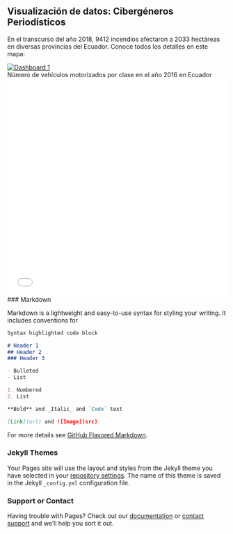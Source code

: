 ## Visualización de datos: Cibergéneros Periodísticos

En el transcurso del año 2018, 9412 incendios afectaron a 2033 hectáreas en diversas provincias del Ecuador. Conoce todos los detalles en este mapa: 
<div><div class='tableauPlaceholder' id='viz1539535111901' style='position: relative'><noscript><a href='#'><img alt='Dashboard 1 ' src='https:&#47;&#47;public.tableau.com&#47;static&#47;images&#47;X9&#47;X96ZRRX7T&#47;1_rss.png' style='border: none' /></a></noscript><object class='tableauViz'  style='display:none;'><param name='host_url' value='https%3A%2F%2Fpublic.tableau.com%2F' /> <param name='embed_code_version' value='3' /> <param name='path' value='shared&#47;X96ZRRX7T' /> <param name='toolbar' value='yes' /><param name='static_image' value='https:&#47;&#47;public.tableau.com&#47;static&#47;images&#47;X9&#47;X96ZRRX7T&#47;1.png' /> <param name='animate_transition' value='yes' /><param name='display_static_image' value='yes' /><param name='display_spinner' value='yes' /><param name='display_overlay' value='yes' /><param name='display_count' value='yes' /><param name='filter' value='publish=yes' /></object></div>                <script type='text/javascript'>                    var divElement = document.getElementById('viz1539535111901');                    var vizElement = divElement.getElementsByTagName('object')[0];                    vizElement.style.minWidth='420px';vizElement.style.maxWidth='650px';vizElement.style.width='100%';vizElement.style.minHeight='587px';vizElement.style.maxHeight='887px';vizElement.style.height=(divElement.offsetWidth*0.75)+'px';                    var scriptElement = document.createElement('script');                    scriptElement.src = 'https://public.tableau.com/javascripts/api/viz_v1.js';                    vizElement.parentNode.insertBefore(scriptElement, vizElement);                </script></div>Número de vehículos motorizados por clase en el año 2016 en Ecuador<div><iframe id="datawrapper-chart-rXWCj" src="//datawrapper.dwcdn.net/rXWCj/1/" scrolling="no" frameborder="0" allowtransparency="true" style="width: 0; min-width: 100% !important;" height="500"></iframe><script type="text/javascript">if("undefined"==typeof window.datawrapper)window.datawrapper={};window.datawrapper["rXWCj"]={},window.datawrapper["rXWCj"].embedDeltas={"100":635,"200":581,"300":554,"400":527,"500":527,"700":500,"800":500,"900":500,"1000":500},window.datawrapper["rXWCj"].iframe=document.getElementById("datawrapper-chart-rXWCj"),window.datawrapper["rXWCj"].iframe.style.height=window.datawrapper["rXWCj"].embedDeltas[Math.min(1e3,Math.max(100*Math.floor(window.datawrapper["rXWCj"].iframe.offsetWidth/100),100))]+"px",window.addEventListener("message",function(a){if("undefined"!=typeof a.data["datawrapper-height"])for(var b in a.data["datawrapper-height"])if("rXWCj"==b)window.datawrapper["rXWCj"].iframe.style.height=a.data["datawrapper-height"][b]+"px"});</script></div>
### Markdown

Markdown is a lightweight and easy-to-use syntax for styling your writing. It includes conventions for

```markdown
Syntax highlighted code block

# Header 1
## Header 2
### Header 3

- Bulleted
- List

1. Numbered
2. List

**Bold** and _Italic_ and `Code` text

[Link](url) and ![Image](src)
```

For more details see [GitHub Flavored Markdown](https://guides.github.com/features/mastering-markdown/).

### Jekyll Themes

Your Pages site will use the layout and styles from the Jekyll theme you have selected in your [repository settings](https://github.com/marxlarjar93/Cibergeneros/settings). The name of this theme is saved in the Jekyll `_config.yml` configuration file.

### Support or Contact

Having trouble with Pages? Check out our [documentation](https://help.github.com/categories/github-pages-basics/) or [contact support](https://github.com/contact) and we’ll help you sort it out.
